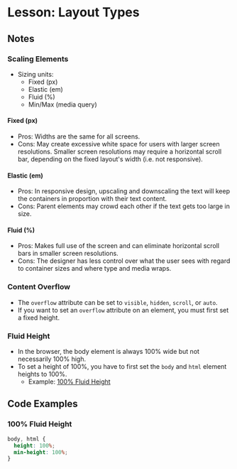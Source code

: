 # Lesson: Layout Types

## Notes

### Scaling Elements

- Sizing units:
  - Fixed (px)
  - Elastic (em)
  - Fluid (%)
  - Min/Max (media query)

#### Fixed (px)

- Pros: Widths are the same for all screens.
- Cons: May create excessive white space for users with larger screen resolutions. Smaller screen resolutions may require a horizontal scroll bar, depending on the fixed layout's width (i.e. not responsive).

#### Elastic (em)

- Pros: In responsive design, upscaling and downscaling the text will keep the containers in proportion with their text content.
- Cons: Parent elements may crowd each other if the text gets too large in size.

#### Fluid (%)

- Pros: Makes full use of the screen and can eliminate horizontal scroll bars in smaller screen resolutions.
- Cons: The designer has less control over what the user sees with regard to container sizes and where type and media wraps.

### Content Overflow

- The `overflow` attribute can be set to `visible`, `hidden`, `scroll`, or `auto`.
- If you want to set an `overflow` attribute on an element, you must first set a fixed height.

### Fluid Height

- In the browser, the body element is always 100% wide but not necessarily 100% high.
- To set a height of 100%, you have to first set the `body` and `html` element heights to 100%.
  - Example: [100% Fluid Height](:note:96f7ae73-a1f8-4818-bf67-770118280e8f)

## Code Examples

### 100% Fluid Height

```css
body, html {
  height: 100%;
  min-height: 100%;
}
```